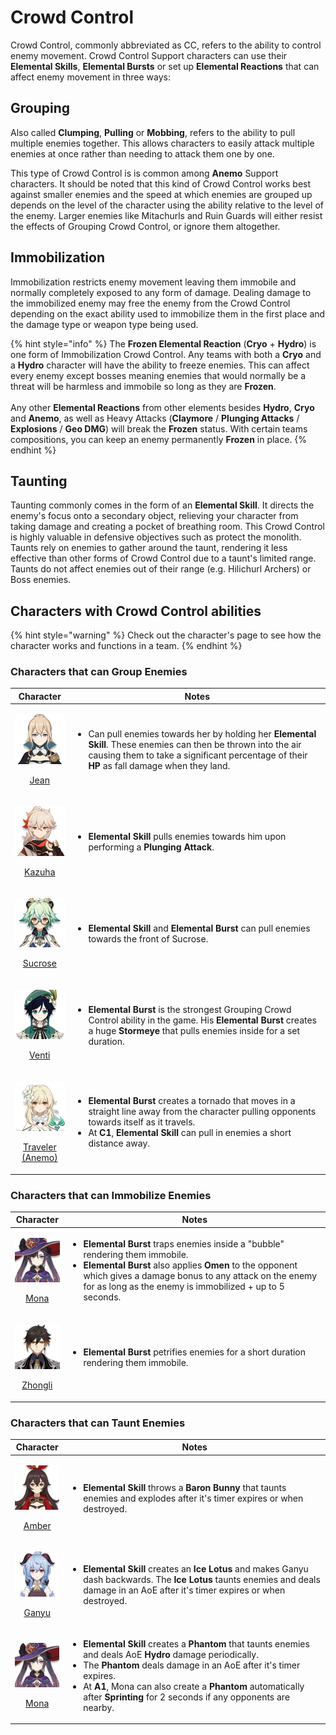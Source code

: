 # Crowd Control

Crowd Control, commonly abbreviated as CC, refers to the ability to control enemy movement. Crowd Control Support characters can use their **Elemental Skills**, **Elemental Bursts** or set up **Elemental Reactions** that can affect enemy movement in three ways:

## Grouping

Also called **Clumping**, **Pulling** or **Mobbing**, refers to the ability to pull multiple enemies together. This allows characters to easily attack multiple enemies at once rather than needing to attack them one by one.

This type of Crowd Control is is common among **Anemo** Support characters. It should be noted that this kind of Crowd Control works best against smaller enemies and the speed at which enemies are grouped up depends on the level of the character using the ability relative to the level of the enemy. Larger enemies like Mitachurls and Ruin Guards will either resist the effects of Grouping Crowd Control, or ignore them altogether.

## Immobilization

Immobilization restricts enemy movement leaving them immobile and normally completely exposed to any form of damage. Dealing damage to the immobilized enemy may free the enemy from the Crowd Control depending on the exact ability used to immobilize them in the first place and the damage type or weapon type being used.

{% hint style="info" %}
The **Frozen Elemental Reaction** (**Cryo** + **Hydro**) is one form of Immobilization Crowd Control. Any teams with both a **Cryo** and a **Hydro** character will have the ability to freeze enemies. This can affect every enemy except bosses meaning enemies that would normally be a threat will be harmless and immobile so long as they are **Frozen**.\
\
Any other **Elemental Reactions** from other elements besides **Hydro**, **Cryo** and **Anemo**, as well as Heavy Attacks (**Claymore** / **Plunging Attacks** / **Explosions** / **Geo DMG**) will break the **Frozen** status. With certain teams compositions, you can keep an enemy permanently **Frozen** in place.
{% endhint %}

## Taunting <a href="#taunt" id="taunt"></a>

Taunting commonly comes in the form of an **Elemental Skill**. It directs the enemy's focus onto a secondary object, relieving your character from taking damage and creating a pocket of breathing room. This Crowd Control is highly valuable in defensive objectives such as protect the monolith. Taunts rely on enemies to gather around the taunt, rendering it less effective than other forms of Crowd Control due to a taunt's limited range. Taunts do not affect enemies out of their range (e.g. Hilichurl Archers) or Boss enemies.

## Characters with Crowd Control abilities

{% hint style="warning" %}
Check out the character's page to see how the character works and functions in a team.
{% endhint %}

### Characters that can Group Enemies

|                                                                           Character                                                                          | Notes                                                                                                                                                                                                                                                                                  |
| :----------------------------------------------------------------------------------------------------------------------------------------------------------: | -------------------------------------------------------------------------------------------------------------------------------------------------------------------------------------------------------------------------------------------------------------------------------------- |
|                <p><img src="../../.gitbook/assets/UI_AvatarIcon_Jean.png" alt=""></p><p><a href="../../characters/anemo/jean.md">Jean</a></p>                | <ul><li>Can pull enemies towards her by holding her <strong>Elemental Skill</strong>. These enemies can then be thrown into the air causing them to take a significant percentage of their <strong>HP</strong> as fall damage when they land.</li></ul>                                |
|             <p><img src="../../.gitbook/assets/UI_AvatarIcon_Kazuha.png" alt=""></p><p><a href="../../characters/anemo/kazuha.md">Kazuha</a></p>             | <ul><li><strong>Elemental Skill</strong> pulls enemies towards him upon performing a <strong>Plunging Attack</strong>.</li></ul>                                                                                                                                                       |
|            <p><img src="../../.gitbook/assets/UI_AvatarIcon_Sucrose.png" alt=""></p><p><a href="../../characters/anemo/sucrose.md">Sucrose</a></p>           | <ul><li><strong>Elemental Skill</strong> and <strong>Elemental Burst</strong> can pull enemies towards the front of Sucrose.</li></ul>                                                                                                                                                 |
|               <p><img src="../../.gitbook/assets/UI_AvatarIcon_Venti.png" alt=""></p><p><a href="../../characters/anemo/venti.md">Venti</a></p>              | <ul><li><strong>Elemental Burst</strong> is the strongest Grouping Crowd Control ability in the game. His <strong>Elemental Burst</strong> creates a huge <strong>Stormeye</strong> that pulls enemies inside for a set duration.</li></ul>                                            |
| <p><img src="../../.gitbook/assets/UI_AvatarIcon_Lumine_Anemo.png" alt=""></p><p><a href="../../characters/anemo/traveler-anemo.md">Traveler (Anemo)</a></p> | <ul><li><strong>Elemental Burst</strong> creates a tornado that moves in a straight line away from the character pulling opponents towards itself as it travels.</li><li>At <strong>C1</strong>, <strong>Elemental Skill</strong> can pull in enemies a short distance away.</li></ul> |

### Characters that can Immobilize Enemies

|                                                               Character                                                               | Notes                                                                                                                                                                                                                                                                                                                    |
| :-----------------------------------------------------------------------------------------------------------------------------------: | ------------------------------------------------------------------------------------------------------------------------------------------------------------------------------------------------------------------------------------------------------------------------------------------------------------------------ |
|     <p><img src="../../.gitbook/assets/UI_AvatarIcon_Mona.png" alt=""></p><p><a href="../../characters/hydro/mona.md">Mona</a></p>    | <ul><li><strong>Elemental Burst</strong> traps enemies inside a "bubble" rendering them immobile.</li><li><strong>Elemental Burst</strong> also applies <strong>Omen</strong> to the opponent which gives a damage bonus to any attack on the enemy for as long as the enemy is immobilized + up to 5 seconds.</li></ul> |
| <p><img src="../../.gitbook/assets/UI_AvatarIcon_Zhongli.png" alt=""></p><p><a href="../../characters/geo/zhongli.md">Zhongli</a></p> | <ul><li><strong>Elemental Burst</strong> petrifies enemies for a short duration rendering them immobile.</li></ul>                                                                                                                                                                                                       |

### Characters that can Taunt Enemies

|                                                                                   Character                                                                                   | Notes                                                                                                                                                                                                                                                                                                                                                                                                                               |
| :---------------------------------------------------------------------------------------------------------------------------------------------------------------------------: | ----------------------------------------------------------------------------------------------------------------------------------------------------------------------------------------------------------------------------------------------------------------------------------------------------------------------------------------------------------------------------------------------------------------------------------- |
| <p><a href="../../characters/pyro/amber.md"><img src="../../.gitbook/assets/UI_AvatarIcon_Amber.png" alt=""></a></p><p><a href="../../characters/pyro/amber.md">Amber</a></p> | <ul><li><strong>Elemental Skill</strong> throws a <strong>Baron Bunny</strong> that taunts enemies and explodes after it's timer expires or when destroyed.</li></ul>                                                                                                                                                                                                                                                               |
| <p><a href="../../characters/cryo/ganyu.md"><img src="../../.gitbook/assets/UI_AvatarIcon_Ganyu.png" alt=""></a></p><p><a href="../../characters/cryo/ganyu.md">Ganyu</a></p> | <ul><li><strong>Elemental Skill</strong> creates an <strong>Ice Lotus</strong> and makes Ganyu dash backwards. The <strong>Ice Lotus</strong> taunts enemies and deals damage in an AoE after it's timer expires or when destroyed.</li></ul>                                                                                                                                                                                       |
|  <p><a href="../../characters/hydro/mona.md"><img src="../../.gitbook/assets/UI_AvatarIcon_Mona.png" alt=""></a></p><p><a href="../../characters/hydro/mona.md">Mona</a></p>  | <ul><li><strong>Elemental Skill</strong> creates a <strong>Phantom</strong> that taunts enemies and deals AoE <strong>Hydro</strong> damage periodically.</li><li>The <strong>Phantom</strong> deals damage in an AoE after it's timer expires.</li><li>At <strong>A1</strong>, Mona can also create a <strong>Phantom</strong> automatically after <strong>Sprinting</strong> for 2 seconds if any opponents are nearby.</li></ul> |
